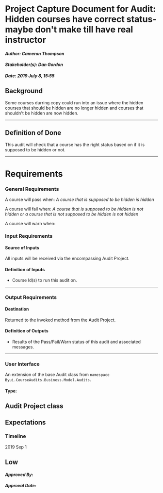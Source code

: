 # Project Capture Document for Audit: Hidden courses have correct status- maybe don't make till have real instructor
#### *Author: Cameron Thompson*
#### *Stakeholder(s): Dan Gordon*
#### *Date: 2019 July 8, 15:55*
## Background

Some courses durring copy could run into an issue where the hidden courses that should be hidden are no longer hidden and courses that shouldn't be hidden are now hidden. 

-----
## Definition of Done
This audit will check that a course has the right status based on if it is supposed to be hidden or not. 

-----
# Requirements
### General Requirements
<!-- What counts as pass/fail/warn? -->
A course will pass when: *A course that is supposed to be hidden is hidden*

A course will fail when: *A course that is supposed to be hidden is not hidden or a course that is not supposed to be hidden is not hidden*

A course will warn when:
### Input Requirements
#### Source of Inputs
All inputs will be received via the encompassing Audit Project.
#### Definition of Inputs
<!-- TBD: do not fill out just yet -->
- Course Id(s) to run this audit on.
---
### Output Requirements
#### Destination
Returned to the invoked method from the Audit Project.
#### Definition of Outputs
<!-- TBD: do not fill out just yet -->
- Results of the Pass/Fail/Warn status of this audit and associated messages.
---
### User Interface
An extension of the base Audit class from `namespace Byui.CourseAudits.Business.Model.Audits`.
#### Type:
Audit Project class
-----
## Expectations
### Timeline
<!-- What is the deadline? 2019 Sep 1? -->
2019 Sep 1
<!-- What priority is this audit? -->
Low
-----
#### *Approved By:* 
#### *Approval Date:*
